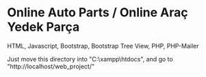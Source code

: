 # Online Auto Parts / Online Araç Yedek Parça

HTML, Javascript, Bootstrap, Bootstrap Tree View, PHP, PHP-Mailer

Just move this directory into "C:\xampp\htdocs\", and go to "http://localhost/web_project/"
